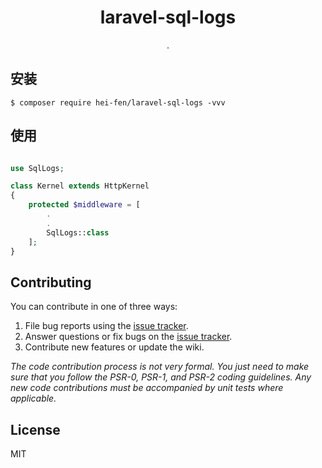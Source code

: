 <h1 align="center"> laravel-sql-logs </h1>

<p align="center"> .</p>


## 安装

```shell
$ composer require hei-fen/laravel-sql-logs -vvv
```

## 使用

```php

use SqlLogs;

class Kernel extends HttpKernel
{
    protected $middleware = [
		.
		.
    	SqlLogs::class
 	];
}
```

## Contributing

You can contribute in one of three ways:

1. File bug reports using the [issue tracker](https://github.com/hei-fen/laravel-sql-logs/issues).
2. Answer questions or fix bugs on the [issue tracker](https://github.com/hei-fen/laravel-sql-logs/issues).
3. Contribute new features or update the wiki.

_The code contribution process is not very formal. You just need to make sure that you follow the PSR-0, PSR-1, and PSR-2 coding guidelines. Any new code contributions must be accompanied by unit tests where applicable._

## License

MIT